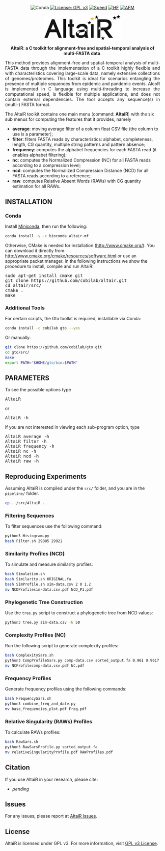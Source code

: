<div align="center">

![Conda](https://img.shields.io/conda/dn/bioconda/altair-mf)
[![License: GPL v3](https://img.shields.io/badge/License-GPL%20v3-blue.svg)](LICENSE)
[![Speed](https://img.shields.io/static/v1.svg?label=Testing&message=High-speed%20&color=green)](#)
[![HF](https://img.shields.io/static/v1.svg?label=Testing&message=High-flexibility&color=blue)](#)
[![AFM](https://img.shields.io/static/v1.svg?label=Method&message=alignment-free&color=yellow)](#)

</div>

<p align="center"><img src="imgs/altair.png" alt="AltaiR" width="250" border="0" /></p>
<p align="center">
<b>AltaiR: a C toolkit for alignment-free and spatial-temporal analysis of multi-FASTA data</b>. 
</p>

<p align="justify">
This method provides alignment-free and spatial-temporal analysis of multi-FASTA data through the implementation of a C toolkit highly flexible and with characteristics covering large-scale data, namely extensive collections of genomes/proteomes. This toolkit is ideal for scenarios entangling the presence of multiple sequences from epidemic and pandemic events. AlcoR is implemented in C language using multi-threading to increase the computational speed, is flexible for multiple applications, and does not contain external dependencies. The tool accepts any sequence(s) in (multi-) FASTA format.

The AltaiR toolkit contains one main menu (command: <b>AltaiR</b>) with the six sub menus for computing the features that it provides, namely
<ul>
<li><b>average</b>: moving average filter of a column float CSV file (the column to use is a parameter);</li>
<li><b>filter</b>: filters FASTA reads by characteristics: alphabet, completeness, length, CG quantity, multiple string patterns and pattern absence; </li>
<li><b>frequency</b>: computes the alphabet frequencies for each FASTA read (it enables alphabet filtering);</li>
<li><b>nc</b>: computes the Normalized Compression (NC) for all FASTA reads according to a compression level;</li>
<li><b>ncd</b>: computes the Normalized Compression Distance (NCD) for all FASTA reads according to a reference;</li>
<li><b>raw</b>: computes Relative Absent Words (RAWs) with CG quantity estimation for all RAWs.</li>
</ul>
</p>

## INSTALLATION ##

### Conda
Install [Miniconda](https://docs.conda.io/en/latest/miniconda.html), then run the following:
```bash
conda install -y -c bioconda altair-mf
```

Otherwise, CMake is needed for installation (http://www.cmake.org/). You can download it directly from http://www.cmake.org/cmake/resources/software.html or use an appropriate packet manager. In the following instructions we show the procedure to install, compile and run AltaiR:

<pre>
sudo apt-get install cmake git
git clone https://github.com/cobilab/altair.git
cd altair/src/
cmake .
make
</pre>

### Additional Tools
For certain scripts, the Gto toolkit is required, installable via Conda:
```bash
conda install -c cobilab gto --yes
```
Or manually:
```bash
git clone https://github.com/cobilab/gto.git
cd gto/src/
make
export PATH="$HOME/gto/bin:$PATH"
```

## PARAMETERS

To see the possible options type
<pre>
AltaiR
</pre>
or
<pre>
AltaiR -h
</pre>

If you are not interested in viewing each sub-program option, type 
<pre>
AltaiR average -h
AltaiR filter -h
AltaiR frequency -h
AltaiR nc -h
AltaiR ncd -h
AltaiR raw -h
</pre>

## Reproducing Experiments
Assuming AltaiR is compiled under the `src/` folder, and you are in the `pipeline/` folder.
```bash
cp ../src/AltaiR .
```

### Filtering Sequences
To filter sequences use the following command:
```bash
python3 Histogram.py
bash Filter.sh 29885 29921
```

### Similarity Profiles (NCD)
To simulate and measure similarity profiles:

```bash
bash Simulation.sh
bash Similarity.sh ORIGINAL.fa
bash SimProfile.sh sim-data.csv 2 0 1.2
mv NCDProfilesim-data.csv.pdf NCD_P1.pdf
```

### Phylogenetic Tree Construction
Use the `tree.py` script to construct a phylogenetic tree from NCD values:
```bash
python3 tree.py sim-data.csv -N 50
```

### Complexity Profiles (NC)
Run the following script to generate complexity profiles:
```bash
bash ComplexitySars.sh
python3 CompProfileSars.py comp-data.csv sorted_output.fa 0.961 0.9617
mv NCProfilecomp-data.csv.pdf NC.pdf
```

### Frequency Profiles
Generate frequency profiles using the following commands:
```bash
bash FrequencySars.sh
python3 combine_freq_and_date.py
mv base_frequencies_plot.pdf Freq.pdf
```

### Relative Singularity (RAWs) Profiles
To calculate RAWs profiles:
```bash
bash RawSars.sh
python3 RawSarsProfile.py sorted_output.fa
mv relativeSingularityProfile.pdf RAWProfiles.pdf
```

## Citation

If you use AltaiR in your research, please cite:
- *pending*

## Issues

For any issues, please report at [AltaiR Issues](https://github.com/cobilab/altair/issues).

## License

AltaiR is licensed under GPL v3. For more information, visit [GPL v3 License](http://www.gnu.org/licenses/gpl-3.0.html).
